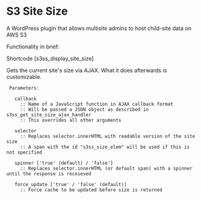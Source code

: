 # S3 Site Size

A WordPress plugin that allows multisite admins to host child-site data on AWS S3

Functionality in brief:

Shortcode [s3ss_display_site_size]

  Gets the current site's size via AJAX. What it does afterwards is customizable.
  
     Parameters:
     
       callback
         :: Name of a JavaScript function in AJAX callback format
         :: Will be passed a JSON object as described in s3ss_get_site_size_ajax_handler
         :: This overrides all other arguments
     
       selector
         :: Replaces selector.innerHTML with readable version of the site size
         :: A span with the id "s3ss_size_elem" will be used if this is not specified
     
       spinner ['true' (default) / 'false']
         :: Replaces selector.innerHTML (or default span) with a spinner until the response is receieved
     
       force_update ['true' / 'false' (default)]
         :: Force cache to be updated before size is returned
